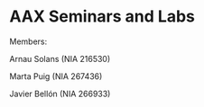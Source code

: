 # AAX Seminars and Labs

Members:

Arnau Solans (NIA 216530)

Marta Puig (NIA 267436)

Javier Bellón (NIA 266933)

